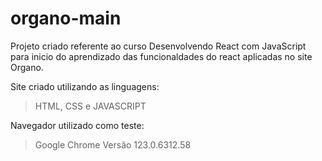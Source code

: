 # organo-main
Projeto criado referente ao curso Desenvolvendo React com JavaScript para inicio do aprendizado das funcionaldades do react aplicadas no site Organo.

Site criado utilizando as linguagens:
> HTML, CSS e JAVASCRIPT

Navegador utilizado como teste:
> Google Chrome Versão 123.0.6312.58